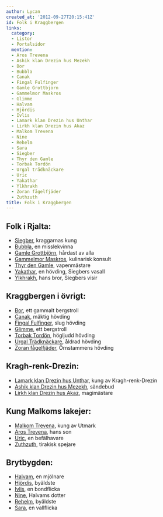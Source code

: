 ```yaml
---
author: Lycan
created_at: '2012-09-27T20:15:41Z'
id: Folk i Kraggbergen
links:
  category:
  - Listor
  - Portalsidor
  mention:
  - Aros Trevena
  - Ashik klan Drezin hus Mezekh
  - Bor
  - Bubbla
  - Canak
  - Fingal Fulfinger
  - Gamle Grottbjörn
  - Gammelmor Maskros
  - Glimme
  - Halvam
  - Hjördis
  - Ivlis
  - Lamark klan Drezin hus Unthar
  - Lirkh klan Drezin hus Akaz
  - Malkom Trevena
  - Nine
  - Rehelm
  - Sara
  - Siegber
  - Thyr den Gamle
  - Torbak Tordön
  - Urgal trädknäckare
  - Uric
  - Yakathar
  - Ylkhrakh
  - Zoran fågelfjäder
  - Zuthzuth
title: Folk i Kraggbergen
---
```


Folk i Rjalta:
--------

-   [Siegber], kraggarnas kung
-   [Bubbla], en misslekvinna
-   [Gamle Grottbjörn], hårdast av alla
-   [Gammelmor Maskros], kulinarisk konsult
-   [Thyr den Gamle], vapenmästare
-   [Yakathar], en hövding, Siegbers vasall
-   [Ylkhrakh], hans bror, Siegbers visir

Kraggbergen i övrigt:
--------

-   [Bor], ett gammalt bergstroll
-   [Canak], mäktig hövding
-   [Fingal Fulfinger], slug hövding
-   [Glimme], ett bergstroll
-   [Torbak Tordön], högljudd hövding
-   [Urgal Trädknäckare], åldrad hövding
-   [Zoran fågelfjäder], Örnstammens hövding

Kragh-renk-Drezin:
--------

-   [Lamark klan Drezin hus Unthar], kung av Kragh-renk-Drezin
-   [Ashik klan Drezin hus Mezekh], sändebud
-   [Lirkh klan Drezin hus Akaz], magimästare

Kung Malkoms lakejer:
--------

-   [Malkom Trevena], kung av Utmark
-   [Aros Trevena], hans son
-   [Uric], en befälhavare
-   [Zuthzuth], tirakisk spejare

Brytbygden:
--------

-   [Halvam], en mjölnare
-   [Hjördis], byäldste
-   [Ivlis], en bondflicka
-   [Nine], Halvams dotter
-   [Rehelm], byäldste
-   [Sara], en vallflicka

  [Siegber]: Siegber
  [Bubbla]: Bubbla
  [Gamle Grottbjörn]: Gamle_Grottbjörn
  [Gammelmor Maskros]: Gammelmor_Maskros
  [Thyr den Gamle]: Thyr_den_Gamle
  [Yakathar]: Yakathar
  [Ylkhrakh]: Ylkhrakh
  [Bor]: Bor
  [Canak]: Canak
  [Fingal Fulfinger]: Fingal_Fulfinger
  [Glimme]: Glimme
  [Torbak Tordön]: Torbak_Tordön
  [Urgal Trädknäckare]: Urgal_trädknäckare
  [Zoran fågelfjäder]: Zoran_fågelfjäder
  [Lamark klan Drezin hus Unthar]: Lamark_klan_Drezin_hus_Unthar
  [Ashik klan Drezin hus Mezekh]: Ashik_klan_Drezin_hus_Mezekh
  [Lirkh klan Drezin hus Akaz]: Lirkh_klan_Drezin_hus_Akaz
  [Malkom Trevena]: Malkom_Trevena
  [Aros Trevena]: Aros_Trevena
  [Uric]: Uric
  [Zuthzuth]: Zuthzuth
  [Halvam]: Halvam
  [Hjördis]: Hjördis
  [Ivlis]: Ivlis
  [Nine]: Nine
  [Rehelm]: Rehelm
  [Sara]: Sara
